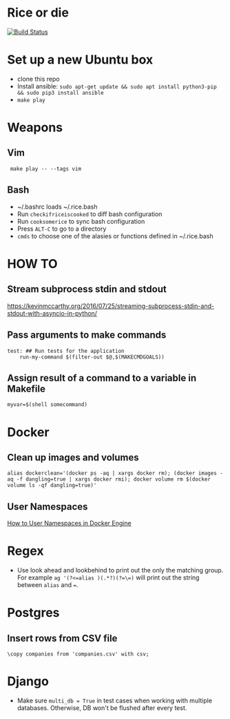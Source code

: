 Rice or die
===========
[![Build Status](https://travis-ci.org/conanfanli/docs.svg?branch=master)](https://travis-ci.org/conanfanli/docs)

# Set up a new Ubuntu box
- clone this repo
- Install ansible: `sudo apt-get update && sudo apt install python3-pip && sudo pip3 install ansible`
- `make play`

# Weapons
## Vim
` make play -- --tags vim`

## Bash
- ~/.bashrc loads ~/.rice.bash
- Run `checkifriceiscooked` to diff bash configuration
- Run `cooksomerice` to sync bash configuration
- Press `ALT-C` to go to a directory
- `cmds` to choose one of the alasies or functions defined in ~/.rice.bash

# HOW TO

## Stream subprocess stdin and stdout
https://kevinmccarthy.org/2016/07/25/streaming-subprocess-stdin-and-stdout-with-asyncio-in-python/

## Pass arguments to make commands
```
test: ## Run tests for the application
	run-my-command $(filter-out $@,$(MAKECMDGOALS))
```

## Assign result of a command to a variable in Makefile
`myvar=$(shell somecommand)`

# Docker

## Clean up images and volumes
`alias dockerclean='(docker ps -aq | xargs docker rm); (docker images -aq -f dangling=true | xargs docker rmi); docker volume rm $(docker volume ls -qf dangling=true)'`

## User Namespaces
[How to User Namespaces in Docker Engine](https://success.docker.com/KBase/Introduction_to_User_Namespaces_in_Docker_Engine)

# Regex
- Use look ahead and lookbehind to print out the only the matching group. For example `ag '(?<=alias )(.*?)(?=\=)` will print out the string between `alias` and `=`.

# Postgres
## Insert rows from CSV file
`\copy companies from 'companies.csv' with csv;`

# Django
- Make sure `multi_db = True` in test cases when working with multiple databases. Otherwise, DB won't be flushed after every test.

